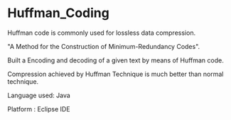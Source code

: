# Huffman_Coding
Huffman code is commonly used for lossless data compression.

"A Method for the Construction of Minimum-Redundancy Codes".

Built a Encoding and decoding of a given text by means of Huffman code.

Compression achieved by Huffman Technique is much better than normal technique.

Language used: Java

Platform : Eclipse IDE
